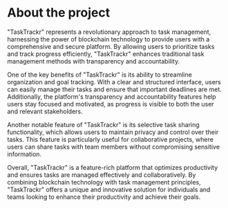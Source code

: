 # About the project

"TaskTrackr" represents a revolutionary approach to task management, harnessing the power of blockchain technology to provide users with a comprehensive and secure platform. By allowing users to prioritize tasks and track progress efficiently, "TaskTrackr" enhances traditional task management methods with transparency and accountability.

One of the key benefits of "TaskTrackr" is its ability to streamline organization and goal tracking. With a clear and structured interface, users can easily manage their tasks and ensure that important deadlines are met. Additionally, the platform's transparency and accountability features help users stay focused and motivated, as progress is visible to both the user and relevant stakeholders.

Another notable feature of "TaskTrackr" is its selective task sharing functionality, which allows users to maintain privacy and control over their tasks. This feature is particularly useful for collaborative projects, where users can share tasks with team members without compromising sensitive information.

Overall, "TaskTrackr" is a feature-rich platform that optimizes productivity and ensures tasks are managed effectively and collaboratively. By combining blockchain technology with task management principles, "TaskTrackr" offers a unique and innovative solution for individuals and teams looking to enhance their productivity and achieve their goals.
